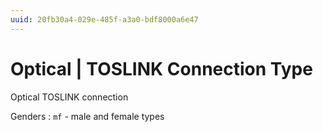 ```yaml
---
uuid: 20fb30a4-029e-485f-a3a0-bdf8000a6e47
---
```

# Optical | TOSLINK Connection Type

Optical TOSLINK connection

Genders
: `mf` - male and female types
